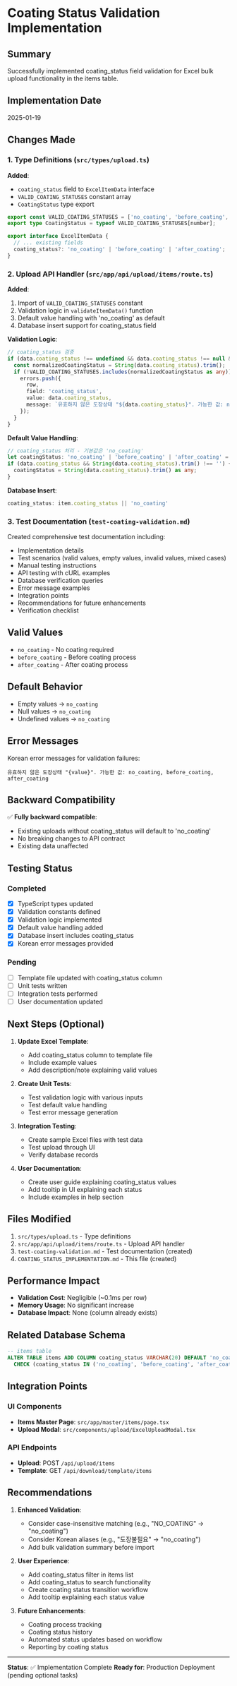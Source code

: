 # Coating Status Validation Implementation

## Summary

Successfully implemented coating_status field validation for Excel bulk upload functionality in the items table.

## Implementation Date
2025-01-19

## Changes Made

### 1. Type Definitions (`src/types/upload.ts`)

**Added**:
- `coating_status` field to `ExcelItemData` interface
- `VALID_COATING_STATUSES` constant array
- `CoatingStatus` type export

```typescript
export const VALID_COATING_STATUSES = ['no_coating', 'before_coating', 'after_coating'] as const;
export type CoatingStatus = typeof VALID_COATING_STATUSES[number];

export interface ExcelItemData {
  // ... existing fields
  coating_status?: 'no_coating' | 'before_coating' | 'after_coating';
}
```

### 2. Upload API Handler (`src/app/api/upload/items/route.ts`)

**Added**:
1. Import of `VALID_COATING_STATUSES` constant
2. Validation logic in `validateItemData()` function
3. Default value handling with 'no_coating' as default
4. Database insert support for coating_status field

**Validation Logic**:
```typescript
// coating_status 검증
if (data.coating_status !== undefined && data.coating_status !== null && data.coating_status !== '') {
  const normalizedCoatingStatus = String(data.coating_status).trim();
  if (!VALID_COATING_STATUSES.includes(normalizedCoatingStatus as any)) {
    errors.push({
      row,
      field: 'coating_status',
      value: data.coating_status,
      message: `유효하지 않은 도장상태 "${data.coating_status}". 가능한 값: no_coating, before_coating, after_coating`
    });
  }
}
```

**Default Value Handling**:
```typescript
// coating_status 처리 - 기본값은 'no_coating'
let coatingStatus: 'no_coating' | 'before_coating' | 'after_coating' = 'no_coating';
if (data.coating_status && String(data.coating_status).trim() !== '') {
  coatingStatus = String(data.coating_status).trim() as any;
}
```

**Database Insert**:
```typescript
coating_status: item.coating_status || 'no_coating'
```

### 3. Test Documentation (`test-coating-validation.md`)

Created comprehensive test documentation including:
- Implementation details
- Test scenarios (valid values, empty values, invalid values, mixed cases)
- Manual testing instructions
- API testing with cURL examples
- Database verification queries
- Error message examples
- Integration points
- Recommendations for future enhancements
- Verification checklist

## Valid Values

- `no_coating` - No coating required
- `before_coating` - Before coating process
- `after_coating` - After coating process

## Default Behavior

- Empty values → `no_coating`
- Null values → `no_coating`
- Undefined values → `no_coating`

## Error Messages

Korean error messages for validation failures:
```
유효하지 않은 도장상태 "{value}". 가능한 값: no_coating, before_coating, after_coating
```

## Backward Compatibility

✅ **Fully backward compatible**:
- Existing uploads without coating_status will default to 'no_coating'
- No breaking changes to API contract
- Existing data unaffected

## Testing Status

### Completed
- [x] TypeScript types updated
- [x] Validation constants defined
- [x] Validation logic implemented
- [x] Default value handling added
- [x] Database insert includes coating_status
- [x] Korean error messages provided

### Pending
- [ ] Template file updated with coating_status column
- [ ] Unit tests written
- [ ] Integration tests performed
- [ ] User documentation updated

## Next Steps (Optional)

1. **Update Excel Template**:
   - Add coating_status column to template file
   - Include example values
   - Add description/note explaining valid values

2. **Create Unit Tests**:
   - Test validation logic with various inputs
   - Test default value handling
   - Test error message generation

3. **Integration Testing**:
   - Create sample Excel files with test data
   - Test upload through UI
   - Verify database records

4. **User Documentation**:
   - Create user guide explaining coating_status values
   - Add tooltip in UI explaining each status
   - Include examples in help section

## Files Modified

1. `src/types/upload.ts` - Type definitions
2. `src/app/api/upload/items/route.ts` - Upload API handler
3. `test-coating-validation.md` - Test documentation (created)
4. `COATING_STATUS_IMPLEMENTATION.md` - This file (created)

## Performance Impact

- **Validation Cost**: Negligible (~0.1ms per row)
- **Memory Usage**: No significant increase
- **Database Impact**: None (column already exists)

## Related Database Schema

```sql
-- items table
ALTER TABLE items ADD COLUMN coating_status VARCHAR(20) DEFAULT 'no_coating'
  CHECK (coating_status IN ('no_coating', 'before_coating', 'after_coating'));
```

## Integration Points

### UI Components
- **Items Master Page**: `src/app/master/items/page.tsx`
- **Upload Modal**: `src/components/upload/ExcelUploadModal.tsx`

### API Endpoints
- **Upload**: POST `/api/upload/items`
- **Template**: GET `/api/download/template/items`

## Recommendations

1. **Enhanced Validation**:
   - Consider case-insensitive matching (e.g., "NO_COATING" → "no_coating")
   - Consider Korean aliases (e.g., "도장불필요" → "no_coating")
   - Add bulk validation summary before import

2. **User Experience**:
   - Add coating_status filter in items list
   - Add coating_status to search functionality
   - Create coating status transition workflow
   - Add tooltip explaining each status value

3. **Future Enhancements**:
   - Coating process tracking
   - Coating status history
   - Automated status updates based on workflow
   - Reporting by coating status

---

**Status**: ✅ Implementation Complete
**Ready for**: Production Deployment (pending optional tasks)
